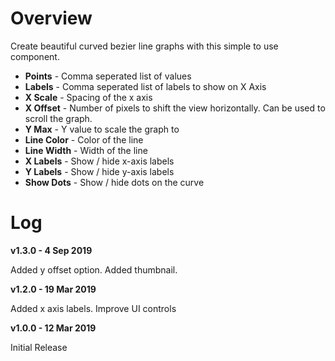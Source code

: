 # Overview

Create beautiful curved bezier line graphs with this simple to use component.

* **Points** - Comma seperated list of values
* **Labels** - Comma seperated list of labels to show on X Axis
* **X Scale** - Spacing of the x axis
* **X Offset** - Number of pixels to shift the view horizontally. Can be used to scroll the graph.
* **Y Max** - Y value to scale the graph to
* **Line Color** - Color of the line
* **Line Width** - Width of the line
* **X Labels** - Show / hide x-axis labels
* **Y Labels** - Show / hide y-axis labels
* **Show Dots** - Show / hide dots on the curve

# Log

**v1.3.0 - 4 Sep 2019**

Added y offset option. Added thumbnail.

**v1.2.0 - 19 Mar 2019**

Added x axis labels. Improve UI controls

**v1.0.0 - 12 Mar 2019**

Initial Release


